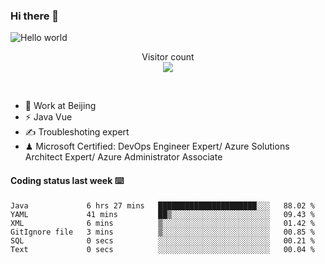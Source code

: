 ### Hi there 👋

<img src="https://raw.githubusercontent.com/sagar-viradiya/sagar-viradiya/master/resources/banner.png" alt="Hello world">
<p align="center"> 
  Visitor count<br/>
  <img src="https://profile-counter.glitch.me/youszoe/count.svg" />
</p>
<br/>

- 🍻 Work at Beijing 
- ⚡ Java Vue
- ✍️ Troubleshoting expert
- ♟  Microsoft Certified: DevOps Engineer Expert/ Azure Solutions Architect Expert/ Azure Administrator Associate

#### Coding status last week ⌨️

<!--START_SECTION:waka-->

```text
Java             6 hrs 27 mins   ██████████████████████░░░   88.02 %
YAML             41 mins         ██▒░░░░░░░░░░░░░░░░░░░░░░   09.43 %
XML              6 mins          ▒░░░░░░░░░░░░░░░░░░░░░░░░   01.42 %
GitIgnore file   3 mins          ▒░░░░░░░░░░░░░░░░░░░░░░░░   00.85 %
SQL              0 secs          ░░░░░░░░░░░░░░░░░░░░░░░░░   00.21 %
Text             0 secs          ░░░░░░░░░░░░░░░░░░░░░░░░░   00.04 %
```

<!--END_SECTION:waka-->

<br/>
<center><img src="http://ghchart.rshah.org/409ba5/yousazoe" alt="" /></center>


